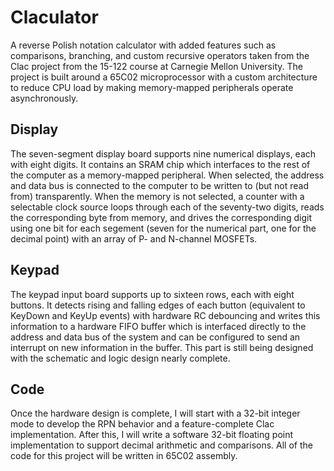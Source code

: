 # Claculator
A reverse Polish notation calculator with added features such as comparisons, branching, and custom recursive operators taken from the Clac project from the 15-122 course at Carnegie Mellon University. The project is built around a 65C02 microprocessor with a custom architecture to reduce CPU load by making memory-mapped peripherals operate asynchronously.

## Display
The seven-segment display board supports nine numerical displays, each with eight digits. It contains an SRAM chip which interfaces to the rest of the computer as a memory-mapped peripheral. When selected, the address and data bus is connected to the computer to be written to (but not read from) transparently. When the memory is not selected, a counter with a selectable clock source loops through each of the seventy-two digits, reads the corresponding byte from memory, and drives the corresponding digit using one bit for each segement (seven for the numerical part, one for the decimal point) with an array of P- and N-channel MOSFETs.

## Keypad
The keypad input board supports up to sixteen rows, each with eight buttons. It detects rising and falling edges of each button (equivalent to KeyDown and KeyUp events) with hardware RC debouncing and writes this information to a hardware FIFO buffer which is interfaced directly to the address and data bus of the system and can be configured to send an interrupt on new information in the buffer. This part is still being designed with the schematic and logic design nearly complete.

## Code
Once the hardware design is complete, I will start with a 32-bit integer mode to develop the RPN behavior and a feature-complete Clac implementation. After this, I will write a software 32-bit floating point implementation to support decimal arithmetic and comparisons. All of the code for this project will be written in 65C02 assembly.
